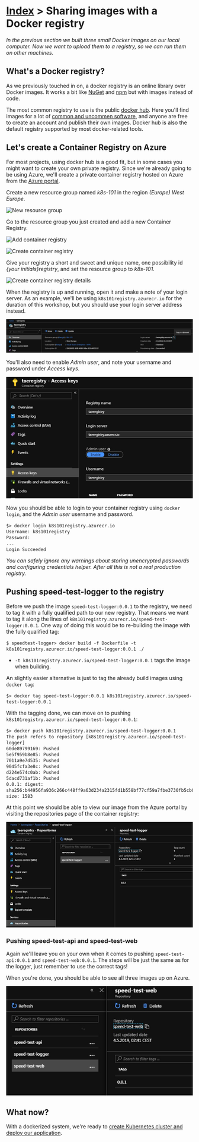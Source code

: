 # [Index](index) > Sharing images with a Docker registry

_In the previous section we built three small Docker images on our local computer. Now we want to upload them to a registry, so we can run them on other machines._

## What's a Docker registry?

As we previously touched in on, a docker registry is an online library over Docker images. It works a bit like [NuGet](https://www.nuget.org/) and [npm](https://www.npmjs.com/) but with images instead of code.

The most common registry to use is the public [docker hub](https://hub.docker.com/_/microsoft-dotnet-core). Here you'll find images for a lot of [common and uncommen software](https://hub.docker.com/search?q=&type=image), and anyone are free to create an account and publish their own images. Docker hub is also the default registry supported by most docker-related tools.

## Let's create a Container Registry on Azure

For most projects, using docker hub is a good fit, but in some cases you might want to create your own private registry. Since we're already going to be using Azure, we'll create a private container registry hosted on Azure from the [Azure portal](https://portal.azure.com/).

Create a new resource group named _k8s-101_ in the region _(Europe) West Europe_.

![New resource group](images/new-resource-group.jpg)

Go to the resource group you just created and add a new Container Registry.

![Add container registry](images/add-container-registry.jpg)

![Create container registry](images/create-container-registry.jpg)

Give your registry a short and sweet and unique name, one possibility id _{your initials}registry_, and set the resource group to _k8s-101_.

![Create container registry details](images/create-container-registry-details.jpg)

When the registry is up and running, open it and make a note of your login server. As an example, we'll be using `k8s101registry.azurecr.io` for the duration of this workshop, but you should use your login server address instead.

![Login server address](images/k8s101registry.jpg)

You'll also need to enable _Admin user_, and note your username and password under _Access keys_.

![Admin user and password](images/k8s101registry-admin-user.jpg)

Now you should be able to login to your container registry using `docker login`, and the _Admin user_ username and password.

```shell
$> docker login k8s101registry.azurecr.io
Username: k8s101registry
Password:
...
Login Succeeded
```

_You can safely ignore any warnings about storing unencrypted passwords and configuring credentials helper. After all this is not a real production registry._

## Pushing speed-test-logger to the registry

Before we push the image `speed-test-logger:0.0.1` to the registry, we need to tag it with a fully qualified path to our new registry. That means we want to tag it along the lines of `k8s101registry.azurecr.io/speed-test-logger:0.0.1`. One way of doing this would be to re-building the image with the fully qualified tag:

```shell
$ speedtest-logger> docker build -f Dockerfile -t k8s101registry.azurecr.io/speed-test-logger:0.0.1 ./
```

- `-t k8s101registry.azurecr.io/speed-test-logger:0.0.1` tags the image when building.

An slightly easier alternative is just to tag the already build images using `docker tag`:

```shell
$> docker tag speed-test-logger:0.0.1 k8s101registry.azurecr.io/speed-test-logger:0.0.1
```

With the tagging done, we can move on to pushing `k8s101registry.azurecr.io/speed-test-logger:0.0.1`:

```shell
$> docker push k8s101registry.azurecr.io/speed-test-logger:0.0.1
The push refers to repository [k8s101registry.azurecr.io/speed-test-logger]
60de89799169: Pushed
5e5f959b8e85: Pushed
7011a9e7d535: Pushed
9045fcfa3e8c: Pushed
d224e574c0ab: Pushed
5dacd731af1b: Pushed
0.0.1: digest: sha256:b44956fa936c266c448ff9a63d234a2315fd1b558bf77cf59a7fbe3730fb5cb0 size: 1583
```

At this point we should be able to view our image from the Azure portal by visiting the repositories page of the container registry:

![Image in Azure portal](images/k8s101registry-with-speed-test-logger.jpg)

### Pushing speed-test-api and speed-test-web

Again we'll leave you on your own when it comes to pushing `speed-test-api:0.0.1` and `speed-test-web:0.0.1`. The steps will be just the same as for the logger, just remember to use the correct tags!

When you're done, you should be able to see all three images up on Azure.

![All images in Azure portal](images/k8s101registry-with-all-images.jpg)

## What now?

With a dockerized system, we're ready to [create Kubernetes cluster and deploy our application](3-kubernetes-and-container-orchestration).
